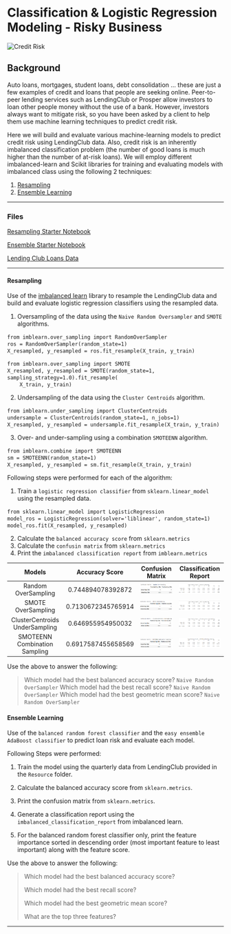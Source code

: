 # Classification & Logistic Regression Modeling - Risky Business

![Credit Risk](Images/credit-risk.jpg)

## Background

Auto loans, mortgages, student loans, debt consolidation ... these are just a few examples of credit and loans that people are seeking online. Peer-to-peer lending services such as LendingClub or Prosper allow investors to loan other people money without the use of a bank. However, investors always want to mitigate risk, so you have been asked by a client to help them use machine learning techniques to predict credit risk.

Here we will build and evaluate various machine-learning models to predict credit risk using LendingClub data. Also, credit risk is an inherently imbalanced classification problem (the number of good loans is much higher than the number of at-risk loans). We will employ different imbalanced-learn and Scikit libraries for training and evaluating models with imbalanced class using the following 2 techniques:


1. [Resampling](#Resampling)
2. [Ensemble Learning](#Ensemble-Learning)

- - -

### Files

[Resampling Starter Notebook](Starter_Code/credit_risk_resampling.ipynb)

[Ensemble Starter Notebook](Starter_Code/credit_risk_ensemble.ipynb)

[Lending Club Loans Data](Instructions/Resources/LoanStats_2019Q1.csv.zip)

- - -

#### Resampling

Use of the [imbalanced learn](https://imbalanced-learn.readthedocs.io) library to resample the LendingClub data and build and evaluate logistic regression classifiers using the resampled data.

1. Oversampling of the data using the `Naive Random Oversampler` and `SMOTE` algorithms.
```
from imblearn.over_sampling import RandomOverSampler
ros = RandomOverSampler(random_state=1)
X_resampled, y_resampled = ros.fit_resample(X_train, y_train)
```

```
from imblearn.over_sampling import SMOTE
X_resampled, y_resampled = SMOTE(random_state=1, sampling_strategy=1.0).fit_resample(
    X_train, y_train)
```
2. Undersampling of the data using the `Cluster Centroids` algorithm.
```
from imblearn.under_sampling import ClusterCentroids
undersample = ClusterCentroids(random_state=1, n_jobs=1)
X_resampled, y_resampled = undersample.fit_resample(X_train, y_train)
```
3. Over- and under-sampling using a combination `SMOTEENN` algorithm.
```
from imblearn.combine import SMOTEENN
sm = SMOTEENN(random_state=1)
X_resampled, y_resampled = sm.fit_resample(X_train, y_train)
```

Following steps were performed for each of the algorithm:

1. Train a `logistic regression classifier` from `sklearn.linear_model` using the resampled data.
```
from sklearn.linear_model import LogisticRegression
model_ros = LogisticRegression(solver='liblinear', random_state=1)
model_ros.fit(X_resampled, y_resampled)
```

2. Calculate the `balanced accuracy score` from `sklearn.metrics` 
3. Calculate the `confusin matrix` from `sklearn.metrics`
4. Print the `imbalanced classification report` from `imblearn.metrics`


Models                      |Accuracy Score          |Confusion Matrix                  | Classification Report 
:-------------------------:|:-------------------------:|:-------------------------:|:-------------------------:
Random OverSampling |0.744894078392872 |<img src="Images/ros_cm.PNG" width="200" />|<img src="Images/ros_class_rept.PNG" width="200" />
SMOTE OverSampling| 0.7130672345765914|<img src="Images/smote_cm.PNG" width="200" />|<img src="Images/smote_class_rept.PNG" width="200" />
ClusterCentroids UnderSampling| 0.646955954950032 | <img src="Images/us_cc_cm.PNG" width="200" />|<img src="Images/cc_us_class_rept.PNG" width="200" />
SMOTEENN Combination Sampling |0.6917587455658569 | <img src="Images/sm_cm.PNG" width="200" />|<img src="Images/sm_class_rept.PNG" width="200" />


Use the above to answer the following:

> Which model had the best balanced accuracy score?
`Naive Random OverSampler`
> Which model had the best recall score?
`Naive Random OverSampler`
> Which model had the best geometric mean score?
`Naive Random OverSampler` 

#### Ensemble Learning

Use of the `balanced random forest classifier` and the `easy ensemble AdaBoost classifier` to predict loan risk and evaluate each model.

Following Steps were performed:

1. Train the model using the quarterly data from LendingClub provided in the `Resource` folder.
2. Calculate the balanced accuracy score from `sklearn.metrics`.
3. Print the confusion matrix from `sklearn.metrics`.
4. Generate a classification report using the `imbalanced_classification_report` from imbalanced learn.


5. For the balanced random forest classifier only, print the feature importance sorted in descending order (most important feature to least important) along with the feature score.

Use the above to answer the following:

> Which model had the best balanced accuracy score?
>
> Which model had the best recall score?
>
> Which model had the best geometric mean score?
>
> What are the top three features?

- - -



